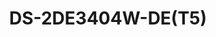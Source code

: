 ---
id: 5
title: "DS-2DE3404W-DE(T5)"
slug: "ptz-5"
subTitle: "3-inch 4 MP 4x Zoom Mini PT Dome Network Camera"
category: "PTZ Camera"
imgCard: "/src/assets/images/ptzcamera/DS-2DE3404W-DE(T5)/DS-2DE3404W-DE(T5)-1.png"
imgAlt: "DS-2DE3404W-DE(T5)"
thumbnails: [
  "/src/assets/images/ptzcamera/DS-2DE3404W-DE(T5)/DS-2DE3404W-DE(T5)-1.png"
]
features: [
  "4 MP high-resolution imaging for clear surveillance",
  "120 dB WDR for clear imaging in backlit environments",
  "Pan and tilt capabilities to monitor key areas",
  "4× optical zoom for closer views of subjects",
  "IP66 water and dust resistance for outdoor durability"
]
rating: 4.5
reviewCount: 50
specifications: {
  Camera: {
    Image_Sensor: "1/2.8\" Progressive Scan CMOS",
    Max_Resolution: "2560 × 1440",
    Min_Illumination: "Color: 0.005 Lux @ (F1.5, AGC ON), B/W: 0.001 Lux @ (F1.5, AGC ON)",
    Shutter_Speed: "1/1 to 1/30,000 s",
    Day_Night: "IR cut filter",
    Zoom: "4 × optical, 16 × digital",
    Slow_Shutter: "Yes"
  },
  Lens: {
    Focal_Length: "2.8 to 12 mm",
    FOV: "Horizontal: 93.8° to 31.7° (wide-tele); Vertical: 50.9° to 17.9° (wide-tele); Diagonal: 110.3° to 36.1° (wide-tele)",
    Focus: "Auto, semi-auto, manual",
    Aperture: "Max. F1.5",
    Zoom_Speed: "Approx. 2.0 s"
  },
  Video: {
    Main_Stream: "50 Hz: 25 fps (2560 × 1440, 1920 × 1080, 1280 × 960, 1280 × 720); 60 Hz: 30 fps (2560 × 1440, 1920 × 1080, 1280 × 960, 1280 × 720)",
    Sub_Stream: "50 Hz: 25 fps (704 × 576, 640 × 480, 352 × 288); 60 Hz: 30 fps (704 × 480, 640 × 480, 352 × 240)",
    Third_Stream: "50 Hz: 25 fps (1920 × 1080, 1280 × 960, 1280 × 720, 704 × 576, 640 × 480, 352 × 288); 60 Hz: 30 fps (1920 × 1080, 1280 × 960, 1280 × 720, 704 × 480, 640 × 480, 352 × 240)",
    Video_Compression: "Main stream: H.265+/H.265/H.264+/H.264; Sub-stream: H.265/H.264/MJPEG; Third stream: H.265/H.264",
    Video_Bit_Rate: "32 Kbps to 16 Mbps",
    H264_Type: "Baseline Profile, Main Profile, High Profile",
    H265_Type: "Main Profile",
    Scalable_Video_Coding: "H.264 and H.265 encoding",
    Region_of_Interest: "8 fixed regions for each stream"
  },
  Audio: {
    Audio_Compression: "G.711alaw, G.711ulaw, G.722.1, G.726, MP2L2, PCM",
    Audio_Bit_Rate: "MP2L2: 32 kbps, 40 kbps, 48 kbps, 56 kbps, 64 kbps, 80 kbps, 96 kbps, 112 kbps, 128 kbps, 144 kbps, 160 kbps, 192 kbps",
    Audio_Sampling_Rate: "MP2L2: 16kHz, 32kHz, 48kHz; PCM: 8kHz, 16kHz, 32kHz, 48kHz",
    Environment_Noise_Filtering: "Yes"
  }
}
---